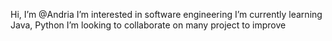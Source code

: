 Hi, I’m @Andria
I’m interested in software engineering
I’m currently learning Java, Python 
I’m looking to collaborate on many project to improve
